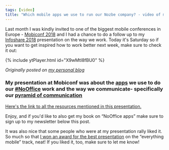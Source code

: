 ```yaml
---
tags: [video]
title: "Which mobile apps we use to run our Nozbe company? - video of my presentation at Mobiconf 2018"
---
```


Last month I was kindly invited to one of the biggest mobile conferences in Europe - [Mobiconf 2018](https://2018.mobiconf.org/speakers/) and I had a chance to do a follow up to my [Infoshare 2018](https://sliwinski.com/infoshare) presentation on the way we work. Today it's Saturday so if you want to get inspired how to work better next week, make sure to check it out:

{% include ytPlayer.html id="X9wMtl8fBU0" %}

*Originally posted on [my personal blog](https://sliwinski.com/mobiconfvideo)*

<!--More-->

### My presentation at Mobiconf was about the [apps](https://sliwinski.com/apps) we use to do our [#NoOffice](https://sliwinski.com/tag/nooffice) work and the way we communicate- specifically our [pyramid of communication](https://sliwinski.com/pyramid)

[Here's the link to all the resources mentioned in this presentation.](https://sliwinski.com/mobiconf)

Enjoy, and if you'd like to also get my book on “NoOffice apps” make sure to sign up to my newsletter below this post.

It was also nice that some people who were at my presentation rally liked it. So much so that [I won an award for the best presentation](https://twitter.com/MSliwinski/status/1060864448947216384) on the “everything mobile” track, neat! If you liked it, too, make sure to let me know!

<!--
2018-11-17-mobiconfvideo.md
-->